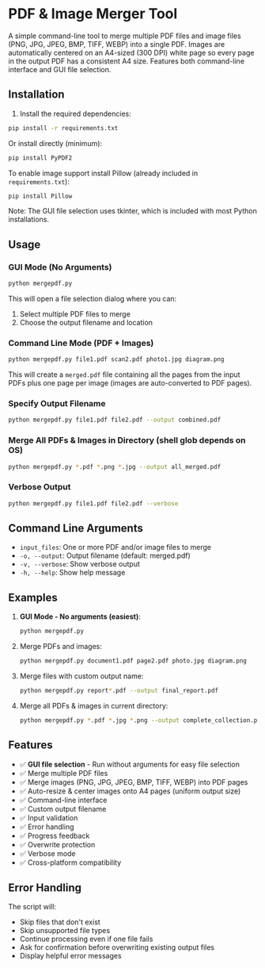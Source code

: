 # PDF & Image Merger Tool

A simple command-line tool to merge multiple PDF files and image files (PNG, JPG, JPEG, BMP, TIFF, WEBP) into a single PDF. Images are automatically centered on an A4-sized (300 DPI) white page so every page in the output PDF has a consistent A4 size. Features both command-line interface and GUI file selection.

## Installation

1. Install the required dependencies:
```bash
pip install -r requirements.txt
```

Or install directly (minimum):
```bash
pip install PyPDF2
```

To enable image support install Pillow (already included in `requirements.txt`):
```bash
pip install Pillow
```

Note: The GUI file selection uses tkinter, which is included with most Python installations.

## Usage

### GUI Mode (No Arguments)
```bash
python mergepdf.py
```
This will open a file selection dialog where you can:
1. Select multiple PDF files to merge
2. Choose the output filename and location

### Command Line Mode (PDF + Images)
```bash
python mergepdf.py file1.pdf scan2.pdf photo1.jpg diagram.png
```
This will create a `merged.pdf` file containing all the pages from the input PDFs plus one page per image (images are auto-converted to PDF pages).

### Specify Output Filename
```bash
python mergepdf.py file1.pdf file2.pdf --output combined.pdf
```

### Merge All PDFs & Images in Directory (shell glob depends on OS)
```bash
python mergepdf.py *.pdf *.png *.jpg --output all_merged.pdf
```

### Verbose Output
```bash
python mergepdf.py file1.pdf file2.pdf --verbose
```

## Command Line Arguments

- `input_files`: One or more PDF and/or image files to merge
- `-o, --output`: Output filename (default: merged.pdf)
- `-v, --verbose`: Show verbose output
- `-h, --help`: Show help message

## Examples

1. **GUI Mode - No arguments (easiest)**:
   ```bash
   python mergepdf.py
   ```

2. Merge PDFs and images:
   ```bash
   python mergepdf.py document1.pdf page2.pdf photo.jpg diagram.png
   ```

3. Merge files with custom output name:
   ```bash
   python mergepdf.py report*.pdf --output final_report.pdf
   ```

4. Merge all PDFs & images in current directory:
   ```bash
   python mergepdf.py *.pdf *.jpg *.png --output complete_collection.pdf
   ```

## Features

- ✅ **GUI file selection** - Run without arguments for easy file selection
- ✅ Merge multiple PDF files
- ✅ Merge images (PNG, JPG, JPEG, BMP, TIFF, WEBP) into PDF pages
- ✅ Auto-resize & center images onto A4 pages (uniform output size)
- ✅ Command-line interface
- ✅ Custom output filename
- ✅ Input validation
- ✅ Error handling
- ✅ Progress feedback
- ✅ Overwrite protection
- ✅ Verbose mode
- ✅ Cross-platform compatibility

## Error Handling

The script will:
- Skip files that don't exist
- Skip unsupported file types
- Continue processing even if one file fails
- Ask for confirmation before overwriting existing output files
- Display helpful error messages
